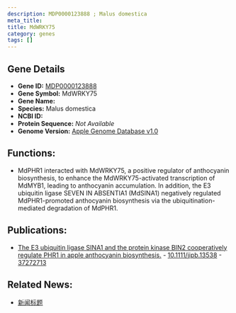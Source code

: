 ```yaml
---
description: MDP0000123888 ; Malus domestica
meta_title:
title: MdWRKY75
category: genes
tags: []
---
```


## Gene Details
- **Gene ID:**	[MDP0000123888](https://www.maizegdb.org/gene_center/gene/MDP0000123888)
- **Gene Symbol:** MdWRKY75
- **Gene Name:** 
- **Species:** Malus domestica
- **NCBI ID:** [  ]()
- **Protein Sequence:** *Not Available*
- **Genome Version:** [Apple Genome Database v1.0]()

## Functions:
   - MdPHR1 interacted with MdWRKY75, a positive regulator of anthocyanin biosynthesis, to enhance the MdWRKY75-activated transcription of MdMYB1, leading to anthocyanin accumulation. In addition, the E3 ubiquitin ligase SEVEN IN ABSENTIA1 (MdSINA1) negatively regulated MdPHR1-promoted anthocyanin biosynthesis via the ubiquitination-mediated degradation of MdPHR1. 

## Publications:
   - [The E3 ubiquitin ligase SINA1 and the protein kinase BIN2 cooperatively regulate PHR1 in apple anthocyanin biosynthesis.]( https://onlinelibrary.wiley.com/doi/10.1111/jipb.13538 ) - [10.1111/jipb.13538]( https://onlinelibrary.wiley.com/doi/10.1111/jipb.13538 ) - [37272713](https://pubmed.ncbi.nlm.nih.gov/37272713/)

## Related News:
   - [新闻标题](https://mp.weixin.qq.com/s/6f2-30A3Hl55wD1H4VZ0qQ)
